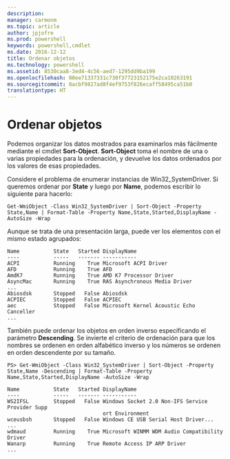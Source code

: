 ```yaml
---
description: 
manager: carmonm
ms.topic: article
author: jpjofre
ms.prod: powershell
keywords: powershell,cmdlet
ms.date: 2016-12-12
title: Ordenar objetos
ms.technology: powershell
ms.assetid: 8530caa8-3ed4-4c56-aed7-1295dd9ba199
ms.openlocfilehash: 00ee71337331c730f37723152175e2ca10263191
ms.sourcegitcommit: 8acbf9827ad8f4ef9753f826ecaff58495ca51b0
translationtype: HT
---
```

# <a name="sorting-objects"></a>Ordenar objetos
Podemos organizar los datos mostrados para examinarlos más fácilmente mediante el cmdlet **Sort-Object**. **Sort-Object** toma el nombre de una o varias propiedades para la ordenación, y devuelve los datos ordenados por los valores de esas propiedades.

Considere el problema de enumerar instancias de Win32_SystemDriver. Si queremos ordenar por **State** y luego por **Name**, podemos escribir lo siguiente para hacerlo:

```
Get-WmiObject -Class Win32_SystemDriver | Sort-Object -Property State,Name | Format-Table -Property Name,State,Started,DisplayName -AutoSize -Wrap
```

Aunque se trata de una presentación larga, puede ver los elementos con el mismo estado agrupados:

```
Name           State   Started DisplayName
----           -----   ------- -----------
ACPI           Running    True Microsoft ACPI Driver
AFD            Running    True AFD
AmdK7          Running    True AMD K7 Processor Driver
AsyncMac       Running    True RAS Asynchronous Media Driver
...
Abiosdsk       Stopped   False Abiosdsk
ACPIEC         Stopped   False ACPIEC
aec            Stopped   False Microsoft Kernel Acoustic Echo Canceller
...
```

También puede ordenar los objetos en orden inverso especificando el parámetro **Descending**. Se invierte el criterio de ordenación para que los nombres se ordenen en orden alfabético inverso y los números se ordenen en orden descendente por su tamaño.

```
PS> Get-WmiObject -Class Win32_SystemDriver | Sort-Object -Property State,Name -Descending | Format-Table -Property Name,State,Started,DisplayName -AutoSize -Wrap

Name           State   Started DisplayName
----           -----   ------- -----------
WS2IFSL        Stopped   False Windows Socket 2.0 Non-IFS Service Provider Supp
                               ort Environment
wceusbsh       Stopped   False Windows CE USB Serial Host Driver...
...
wdmaud         Running    True Microsoft WINMM WDM Audio Compatibility Driver
Wanarp         Running    True Remote Access IP ARP Driver
...
```

